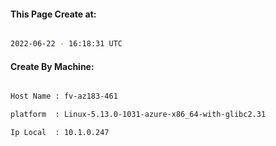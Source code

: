 
   
#### This Page Create at:

```bash

2022-06-22 - 16:18:31 UTC

```

#### Create By Machine:

```bash

Host Name : fv-az183-461

platform  : Linux-5.13.0-1031-azure-x86_64-with-glibc2.31

Ip Local  : 10.1.0.247

```

